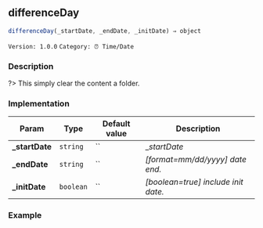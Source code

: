 ## differenceDay 
  ```javascript
 differenceDay(_startDate, _endDate, _initDate) ⇒ object 
``` 

 ` Version: 1.0.0 ` 
` Category: ⏰ Time/Date ` 

### Description 

?> This simply clear the content a folder. 

### Implementation 

| Param | Type | Default value | Description | 
| --- | --- | --- | --- | 
| **_startDate** | `string` | `` | __startDate_ | 
| **_endDate** | `string` | `` | _[format=mm/dd/yyyy] date end._ | 
| **_initDate** | `boolean` | `` | _[boolean=true] include init date._ | 

### Example 

 ```javascript 
  
 ```  


